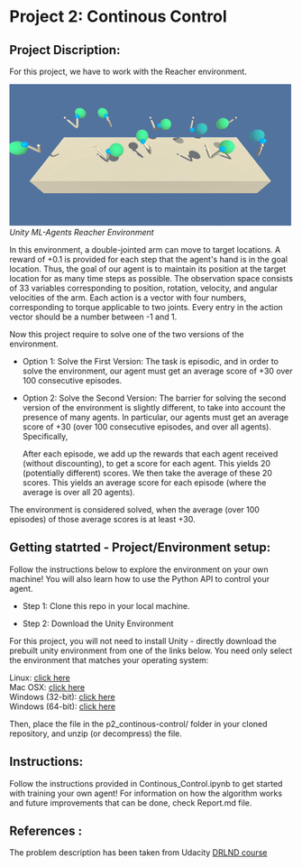 # Project 2: Continous Control

## Project Discription:
For this project, we have to work with the Reacher environment. 

![](https://github.com/wildoctopus/DRLND/blob/master/p2_continuous-control/reacher.gif) <br>
*Unity ML-Agents Reacher Environment*


In this environment, a double-jointed arm can move to target locations. A reward of +0.1 is provided for each step that the agent's hand is in the goal location. Thus, the goal of our agent is to maintain its position at the target location for as many time steps as possible.
The observation space consists of 33 variables corresponding to position, rotation, velocity, and angular velocities of the arm. Each action is a vector with four numbers, corresponding to torque applicable to two joints. Every entry in the action vector should be a number between -1 and 1.

Now this project require to solve one of the two versions of the environment.
* Option 1: Solve the First Version:  The task is episodic, and in order to solve the environment, our agent must get an average score of +30 over 100 consecutive episodes.

* Option 2: Solve the Second Version: The barrier for solving the second version of the environment is slightly different, to take into account the presence of many agents. In particular, our agents must get an average score of +30 (over 100 consecutive episodes, and over all agents). Specifically,

    After each episode, we add up the rewards that each agent received (without discounting), to get a score for each agent. This yields 20 (potentially different)         scores. We then take the average of these 20 scores. This yields an average score for each episode (where the average is over all 20 agents).

The environment is considered solved, when the average (over 100 episodes) of those average scores is at least +30. 


## Getting statrted - Project/Environment setup: 

Follow the instructions below to explore the environment on your own machine! You will also learn how to use the Python API to control your agent.

* Step 1: Clone this repo in your local machine.

* Step 2: Download the Unity Environment

For this project, you will not need to install Unity - directly download the prebuilt unity environment from one of the links below. You need only select the environment that matches your operating system:

Linux: [click here](https://s3-us-west-1.amazonaws.com/udacity-drlnd/P2/Reacher/one_agent/Reacher_Linux.zip) <br>
Mac OSX: [click here](https://s3-us-west-1.amazonaws.com/udacity-drlnd/P2/Reacher/one_agent/Reacher.app.zip) <br>
Windows (32-bit): [click here](https://s3-us-west-1.amazonaws.com/udacity-drlnd/P2/Reacher/one_agent/Reacher_Windows_x86.zip) <br>
Windows (64-bit): [click here](https://s3-us-west-1.amazonaws.com/udacity-drlnd/P2/Reacher/one_agent/Reacher_Windows_x86_64.zip) <br>

Then, place the file in the p2_continous-control/ folder in your cloned repository, and unzip (or decompress) the file.

## Instructions:
Follow the instructions provided in Continous_Control.ipynb to get started with training your own agent! For information on how the algorithm works and future improvements that can be done, check Report.md file.



## References :

The problem description has been taken from Udacity [DRLND course](https://www.udacity.com/course/deep-reinforcement-learning-nanodegree--nd893)

